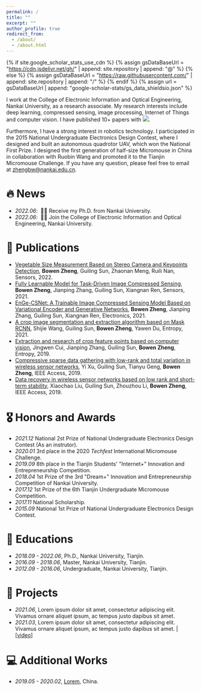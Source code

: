 ```yaml
---
permalink: /
title: ""
excerpt: ""
author_profile: true
redirect_from: 
  - /about/
  - /about.html
---
```


{% if site.google_scholar_stats_use_cdn %}
{% assign gsDataBaseUrl = "https://cdn.jsdelivr.net/gh/" | append: site.repository | append: "@" %}
{% else %}
{% assign gsDataBaseUrl = "https://raw.githubusercontent.com/" | append: site.repository | append: "/" %}
{% endif %}
{% assign url = gsDataBaseUrl | append: "google-scholar-stats/gs_data_shieldsio.json" %}

<span class='anchor' id='about-me'></span>

I work at the College of Electronic Information and Optical Engineering, Nankai University, as a research associate. My research interests include deep learning, compressed sensing, image processing, Internet of Things and computer vision. I have published 10+ papers with <a href='https://scholar.google.com/citations?user=BUtITWcAAAAJ'><img src="https://img.shields.io/endpoint?url={{ url | url_encode }}&logo=Google%20Scholar&labelColor=f6f6f6&color=9cf&style=flat&label=citations"></a>.

Furthermore, I have a strong interest in robotics technology. I participated in the 2015 National Undergraduate Electronics Design Contest, where I designed and built an autonomous quadrotor UAV, which won the National First Prize. I designed the first generation of half-size Micromouse in China in collaboration with Ruobin Wang and promoted it to the Tianjin Micromouse Challenge. If you have any question, please feel free to email at [zhengbw@nankai.edu.cn](mailto:zhengbw@nankai.edu.cn).

# 🔥 News
- *2022.06*: &nbsp;🎉🎉 Receive my Ph.D. from Nankai University.
- *2022.06*: &nbsp;🎉🎉 Join the College of Electronic Information and Optical Engineering, Nankai University.

# 📝 Publications 

<!-- <div class='paper-box'><div class='paper-box-image'><div><div class="badge">CVPR 2016</div><img src='images/500x300.png' alt="sym" width="100%"></div></div>
<div class='paper-box-text' markdown="1">

[Deep Residual Learning for Image Recognition](https://openaccess.thecvf.com/content_cvpr_2016/papers/He_Deep_Residual_Learning_CVPR_2016_paper.pdf)

**Kaiming He**, Xiangyu Zhang, Shaoqing Ren, Jian Sun

[**Project**](https://scholar.google.com/citations?view_op=view_citation&hl=zh-CN&user=DhtAFkwAAAAJ&citation_for_view=DhtAFkwAAAAJ:ALROH1vI_8AC) <strong><span class='show_paper_citations' data='DhtAFkwAAAAJ:ALROH1vI_8AC'></span></strong>
- Lorem ipsum dolor sit amet, consectetur adipiscing elit. Vivamus ornare aliquet ipsum, ac tempus justo dapibus sit amet. 
</div>
</div> -->

- [Vegetable Size Measurement Based on Stereo Camera and Keypoints Detection](https://www.mdpi.com/1424-8220/22/4/1617), **Bowen Zheng**, Guiling Sun, Zhaonan Meng, Ruili Nan, Sensors, 2022.
- [Fully Learnable Model for Task-Driven Image Compressed Sensing](https://www.mdpi.com/1424-8220/21/14/4662), **Bowen Zheng**, Jianping Zhang, Guiling Sun, Xiangnan Ren, Sensors, 2021.
- [EnGe-CSNet: A Trainable Image Compressed Sensing Model Based on Variational Encoder and Generative Networks](https://www.mdpi.com/2079-9292/10/9/1089), **Bowen Zheng**, Jianping Zhang, Guiling Sun, Xiangnan Ren, Electronics, 2021.
- [A crop image segmentation and extraction algorithm based on Mask RCNN](https://www.mdpi.com/1099-4300/23/9/1160), Shijie Wang, Guiling Sun, **Bowen Zheng**, Yawen Du, Entropy, 2021.
- [Extraction and research of crop feature points based on computer vision](https://www.mdpi.com/1424-8220/19/11/2553), Jingwen Cui, Jianping Zhang, Guiling Sun, **Bowen Zheng**, Entropy, 2019.
- [Compressive sparse data gathering with low-rank and total variation in wireless sensor networks](https://ieeexplore.ieee.org/abstract/document/8880602), Yi Xu, Guiling Sun, Tianyu Geng, **Bowen Zheng**, IEEE Access, 2019.
- [Data recovery in wireless sensor networks based on low rank and short-term stability](https://ieeexplore.ieee.org/abstract/document/8902099), Xiaochao Liu, Guiling Sun, Zhouzhou Li, **Bowen Zheng**, IEEE Access, 2019.


# 🎖 Honors and Awards
- *2021.12* National 2st Prize of National Undergraduate Electronics Design Contest (As an instrutor).
- *2020.01* 3rd place in the 2020 *Techfest* International Micromouse Challenge.
- *2019.09* 8th place in the Tianjin Students' "Internet+" Innovation and Entrepreneurship Competition.
- *2018.04* 1st Prize of the 3rd "Dream+" Innovation and Entrepreneurship Competition of Nankai University.
- *2017.12* 1st Prize of the 6th Tianjin Undergraduate Micromouse Competition.
- *2017.11* National Scholarship. 
- *2015.09* National 1st Prize of National Undergraduate Electronics Design Contest. 

# 📖 Educations
- *2018.09 - 2022.06*, Ph.D., Nankai University, Tianjin. 
- *2016.09 - 2018.06*, Master, Nankai University, Tianjin.
- *2012.09 - 2016.06*, Undergraduate, Nankai University, Tianjin.

# 💬 Projects
- *2021.06*, Lorem ipsum dolor sit amet, consectetur adipiscing elit. Vivamus ornare aliquet ipsum, ac tempus justo dapibus sit amet. 
- *2021.03*, Lorem ipsum dolor sit amet, consectetur adipiscing elit. Vivamus ornare aliquet ipsum, ac tempus justo dapibus sit amet.  \| [\[video\]](https://github.com/)

# 💻 Additional Works
- *2019.05 - 2020.02*, [Lorem](https://github.com/), China.